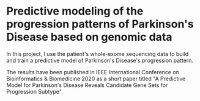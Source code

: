# Predictive modeling of the progression patterns of Parkinson's Disease based on genomic data

In this project, I use the patient's whole-exome sequencing data to build and train a predictive model of Parkinson's Disease's progression pattern.

The results have been published in IEEE International Conference on Bioinformatics & Biomedicine 2020 as a short paper titled "A Predictive Model for Parkinson&#039;s Disease Reveals Candidate Gene Sets for Progression Subtype".
